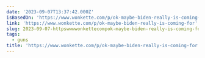 ```yaml
---
date: '2023-09-07T13:37:42.000Z'
isBasedOn: 'https://www.wonkette.com/p/ok-maybe-biden-really-is-coming-for'
link: 'https://www.wonkette.com/p/ok-maybe-biden-really-is-coming-for'
slug: 2023-09-07-httpswwwwonkettecompok-maybe-biden-really-is-coming-for
tags:
  - guns
title: 'https://www.wonkette.com/p/ok-maybe-biden-really-is-coming-for'
---
```


